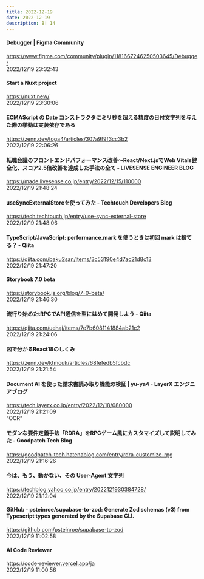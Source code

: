 ```yaml
---
title: 2022-12-19
date: 2022-12-19
description: B! 14
---
```


#### Debugger | Figma Community
https://www.figma.com/community/plugin/1181667246250503645/Debugger<br>
2022/12/19 23:32:43<br>


#### Start a Nuxt project
https://nuxt.new/<br>
2022/12/19 23:30:06<br>


#### ECMAScript の Date コンストラクタにミリ秒を超える精度の日付文字列を与えた際の挙動は実装依存である
https://zenn.dev/toga4/articles/307a9f9f3cc3b2<br>
2022/12/19 22:06:26<br>


#### 転職会議のフロントエンドパフォーマンス改善〜React/Next.jsでWeb Vitals健全化、スコア2.5倍改善を達成した手法の全て - LIVESENSE ENGINEER BLOG
https://made.livesense.co.jp/entry/2022/12/15/110000<br>
2022/12/19 21:48:24<br>


#### useSyncExternalStoreを使ってみた - Techtouch Developers Blog
https://tech.techtouch.jp/entry/use-sync-external-store<br>
2022/12/19 21:48:06<br>


#### TypeScript/JavaScript: performance.mark を使うときは初回 mark は捨てる？ - Qiita
https://qiita.com/baku2san/items/3c53190e4d7ac21d8c13<br>
2022/12/19 21:47:20<br>


#### Storybook 7.0 beta
https://storybook.js.org/blog/7-0-beta/<br>
2022/12/19 21:46:30<br>


#### 流行り始めたtRPCでAPI通信を型にはめて開発しよう - Qiita
https://qiita.com/uehaj/items/7e7b6081141884ab21c2<br>
2022/12/19 21:24:06<br>


#### 図で分かるReact18のしくみ
https://zenn.dev/ktmouk/articles/68fefedb5fcbdc<br>
2022/12/19 21:21:54<br>


#### Document AI を使った請求書読み取り機能の検証 | yu-ya4 - LayerX エンジニアブログ
https://tech.layerx.co.jp/entry/2022/12/18/080000<br>
2022/12/19 21:21:09<br>
“OCR”


#### モダンな要件定義手法「RDRA」をRPGゲーム風にカスタマイズして説明してみた - Goodpatch Tech Blog
https://goodpatch-tech.hatenablog.com/entry/rdra-customize-rpg<br>
2022/12/19 21:16:26<br>


#### 今は、もう、動かない、その User-Agent 文字列
https://techblog.yahoo.co.jp/entry/2022121930384728/<br>
2022/12/19 21:12:04<br>


#### GitHub - psteinroe/supabase-to-zod: Generate Zod schemas (v3) from Typescript types generated by the Supabase CLI.
https://github.com/psteinroe/supabase-to-zod<br>
2022/12/19 11:02:58<br>


#### AI Code Reviewer
https://code-reviewer.vercel.app/ja<br>
2022/12/19 11:00:56<br>


